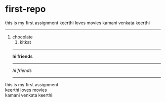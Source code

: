 # first-repo
this is my first assignment
keerthi loves movies
kamani venkata keerthi
***
1. chocolate
   1. kitkat
   ***
   **hi friends**
   ***
   *hi friends*
   ***
   
this is my first assignment<br>
keerthi loves movies<br>
kamani venkata keerthi<br>
